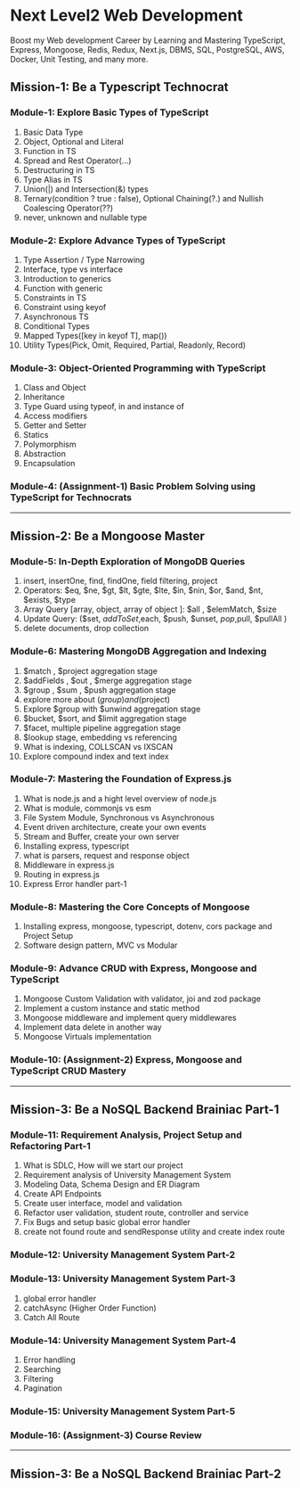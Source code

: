 # Next Level2 Web Development

Boost my Web development Career by Learning and Mastering TypeScript, Express, Mongoose, Redis, Redux, Next.js, DBMS, SQL, PostgreSQL, AWS, Docker, Unit Testing, and many more.

## Mission-1: Be a Typescript Technocrat

### Module-1: Explore Basic Types of TypeScript

1. Basic Data Type
1. Object, Optional and Literal
1. Function in TS
1. Spread and Rest Operator(...)
1. Destructuring in TS
1. Type Alias in TS
1. Union(|) and Intersection(&) types
1. Ternary(condition ? true : false), Optional Chaining(?.) and Nullish Coalescing Operator(??)
1. never, unknown and nullable type

### Module-2: Explore Advance Types of TypeScript

1. Type Assertion / Type Narrowing
1. Interface, type vs interface
1. Introduction to generics
1. Function with generic
1. Constraints in TS
1. Constraint using keyof
1. Asynchronous TS
1. Conditional Types
1. Mapped Types([key in keyof T], map())
1. Utility Types(Pick, Omit, Required, Partial, Readonly, Record)

### Module-3: Object-Oriented Programming with TypeScript

1. Class and Object
1. Inheritance
1. Type Guard using typeof, in and instance of
1. Access modifiers
1. Getter and Setter
1. Statics
1. Polymorphism
1. Abstraction
1. Encapsulation

### Module-4: (Assignment-1) Basic Problem Solving using TypeScript for Technocrats

---

## Mission-2: Be a Mongoose Master

### Module-5: In-Depth Exploration of MongoDB Queries

1. insert, insertOne, find, findOne, field filtering, project
1. Operators: $eq, $ne, $gt, $lt, $gte, $lte, $in, $nin, $or, $and, $nt, $exists, $type
1. Array Query [array, object, array of object ]: $all , $elemMatch, $size
1. Update Query: ($set, $addToSet,$each, $push, $unset, $pop,$pull, $pullAll )
1. delete documents, drop collection

### Module-6: Mastering MongoDB Aggregation and Indexing

1. $match , $project aggregation stage
1. $addFields , $out , $merge aggregation stage
1. $group , $sum , $push aggregation stage
1. explore more about ($group) and ($project)
1. Explore $group with $unwind aggregation stage
1. $bucket, $sort, and $limit aggregation stage
1. $facet, multiple pipeline aggregation stage
1. $lookup stage, embedding vs referencing
1. What is indexing, COLLSCAN vs IXSCAN
1. Explore compound index and text index

### Module-7: Mastering the Foundation of Express.js

1. What is node.js and a hight level overview of node.js
1. What is module, commonjs vs esm
1. File System Module, Synchronous vs Asynchronous
1. Event driven architecture, create your own events
1. Stream and Buffer, create your own server
1. Installing express, typescript
1. what is parsers, request and response object
1. Middleware in express.js
1. Routing in express.js
1. Express Error handler part-1

### Module-8: Mastering the Core Concepts of Mongoose

1. Installing express, mongoose, typescript, dotenv, cors package and Project Setup
1. Software design pattern, MVC vs Modular

### Module-9: Advance CRUD with Express, Mongoose and TypeScript

1. Mongoose Custom Validation with validator, joi and zod package
1. Implement a custom instance and static method
1. Mongoose middleware and implement query middlewares
1. Implement data delete in another way
1. Mongoose Virtuals implementation

### Module-10: (Assignment-2) Express, Mongoose and TypeScript CRUD Mastery

---

## Mission-3: Be a NoSQL Backend Brainiac Part-1

### Module-11: Requirement Analysis, Project Setup and Refactoring Part-1

1. What is SDLC, How will we start our project
1. Requirement analysis of University Management System
1. Modeling Data, Schema Design and ER Diagram
1. Create API Endpoints
1. Create user interface, model and validation
1. Refactor user validation, student route, controller and service
1. Fix Bugs and setup basic global error handler
1. create not found route and sendResponse utility and create index route

### Module-12: University Management System Part-2

### Module-13: University Management System Part-3

1. global error handler
1. catchAsync (Higher Order Function)
1. Catch All Route

### Module-14: University Management System Part-4

1. Error handling
1. Searching
1. Filtering
1. Pagination

### Module-15: University Management System Part-5

### Module-16: (Assignment-3) Course Review

---

## Mission-3: Be a NoSQL Backend Brainiac Part-2
